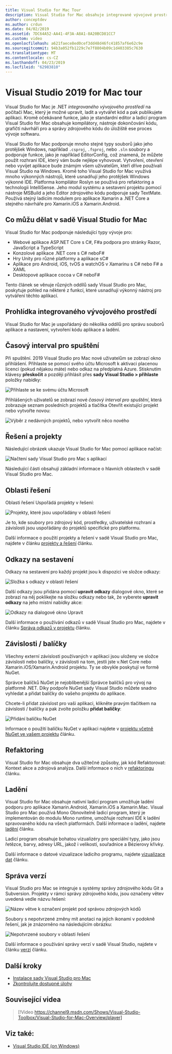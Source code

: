 ```yaml
---
title: Visual Studio for Mac Tour
description: Visual Studio for Mac obsahuje integrované vývojové prostředí pro vytváření aplikací .NET v systému macOS, včetně webů ASP.NET Core a projekty Xamarin pro iOS, Android, Mac a Xamarin.Forms.
author: conceptdev
ms.author: crdun
ms.date: 04/02/2019
ms.assetid: 7DC64A52-AA41-4F3A-A8A1-8A20BCD81CC7
ms.custom: video
ms.openlocfilehash: a621faece8ed0cef3dd48d46fc41857af6e62c9e
ms.sourcegitcommit: 94b3a052fb1229c7e7f8804b09c1d403385c7630
ms.translationtype: MT
ms.contentlocale: cs-CZ
ms.lasthandoff: 04/23/2019
ms.locfileid: "62983810"
---
```

# <a name="visual-studio-2019-for-mac-tour"></a>Visual Studio 2019 for Mac tour

Visual Studio for Mac je .NET _integrovaného vývojového prostředí_ na počítači Mac, který je možné upravit, ladit a vytvářet kód a pak publikujete aplikaci. Kromě očekávané funkce, jako je standardní editor a ladicí program Visual Studio for Mac obsahuje kompilátory, nástroje dokončování kódu, grafičtí návrháři pro a správy zdrojového kódu do úložiště ese proces vývoje softwaru.

Visual Studio for Mac podporuje mnoho stejné typy souborů jako jeho protějšek Windows, například `.csproj`, `.fsproj`, nebo `.sln` soubory a podporuje funkce, jako je například EditorConfig, což znamená, že můžete použít rozhraní IDE, který vám bude nejlépe vyhovovat.
Vytvoření, otevření nebo vyvíjet aplikace bude známým všem uživatelům, kteří dříve používali Visual Studio na Windows. Kromě toho Visual Studio for Mac využívá mnoho výkonných nástrojů, které usnadňují jeho protějšek Windows výkonné IDE. Platforma kompilátor Roslyn se používá pro refaktoring a technologii IntelliSense. Jeho modul systému a sestavení projektu pomocí nástroje MSBuild a jeho Editor zdrojového kódu podporuje sady TextMate. Používá stejný ladicím modulem pro aplikace Xamarin a .NET Core a stejného návrháře pro Xamarin.iOS a Xamarin.Android.

## <a name="what-can-i-do-in-visual-studio-for-mac"></a>Co můžu dělat v sadě Visual Studio for Mac

Visual Studio for Mac podporuje následující typy vývoje pro:

- Webové aplikace ASP.NET Core s C#, F#a podpora pro stránky Razor, JavaScript a TypeScript
- Konzolové aplikace .NET core s C# neboF#
- Hry Unity pro různé platformy a aplikace sC#
- Aplikace pro Android, iOS, tvOS a watchOS v Xamarinu s C# nebo F# a XAML
- Desktopové aplikace cocoa v C# neboF#

Tento článek se věnuje různých oddílů sady Visual Studio pro Mac, poskytuje pohled na některé z funkcí, které usnadňují výkonný nástroj pro vytváření těchto aplikací.

## <a name="ide-tour"></a>Prohlídka integrovaného vývojového prostředí

Visual Studio for Mac je uspořádaný do několika oddílů pro správu souborů aplikace a nastavení, vytvoření kódu aplikace a ladění.

## <a name="start-window"></a>Časový interval pro spuštění

Při spuštění. 2019 Visual Studio pro Mac nové uživatelům se zobrazí okno přihlášení. Přihlaste se pomocí svého účtu Microsoft k aktivaci placenou licenci (pokud nějakou máte) nebo odkaz na předplatná Azure. Stisknutím klávesy **přeskočit** a později přihlásit přes **sady Visual Studio > přihlaste** položky nabídky:

![Přihlaste se ke svému účtu Microsoft](media/ide-tour-2019-start-signin.png)

Přihlášených uživatelů se zobrazí nové _časový interval pro spuštění_, která zobrazuje seznam posledních projektů a tlačítka Otevřít existující projekt nebo vytvořte novou:

![Výběr z nedávných projektů, nebo vytvořit něco nového](media/ide-tour-2019-start-projects.png)

## <a name="solutions-and-projects"></a>Řešení a projekty

Následující obrázek ukazuje Visual Studio for Mac pomocí aplikace načíst:

![Načtení sady Visual Studio pro Mac s aplikací](media/ide-tour-image17.png)

Následující části obsahují základní informace o hlavních oblastech v sadě Visual Studio pro Mac.

## <a name="solution-pad"></a>Oblasti řešení

Oblasti řešení Uspořádá projekty v řešení:

![Projekty, které jsou uspořádány v oblasti řešení](media/ide-tour-image18.png)

Je to, kde soubory pro zdrojový kód, prostředky, uživatelské rozhraní a závislosti jsou uspořádány do projektů specifické pro platformu.

Další informace o použití projekty a řešení v sadě Visual Studio pro Mac, najdete v článku [projekty a řešení](/visualstudio/mac/projects-and-solutions) článku.

## <a name="assembly-references"></a>Odkazy na sestavení

Odkazy na sestavení pro každý projekt jsou k dispozici ve složce odkazy:

![Složka s odkazy v oblasti řešení](media/ide-tour-image19.png)

Další odkazy jsou přidána pomocí **upravit odkazy** dialogové okno, které se zobrazí na něj poklikejte na složku odkazy nebo tak, že vyberete **upravit odkazy** na jeho místní nabídky akce:

![Odkazy na dialogové okno Upravit](media/ide-tour-image20.png)

Další informace o používání odkazů v sadě Visual Studio pro Mac, najdete v článku [Správa odkazů v projektu](/visualstudio/mac/managing-references-in-a-project) článku.

## <a name="dependencies--packages"></a>Závislosti / balíčky

Všechny externí závislosti používaných v aplikaci jsou uloženy ve složce závislosti nebo balíčky, v závislosti na tom, jestli jste v.Net Core nebo Xamarin.iOS/Xamarin.Android projektu. Ty se obvykle poskytují ve formě NuGet.

Správce balíčků NuGet je nejoblíbenější Správce balíčků pro vývoj na platformě .NET. Díky podpoře NuGet sady Visual Studio můžete snadno vyhledat a přidat balíčky do vašeho projektu do aplikace.

Chcete-li přidat závislost pro vaši aplikaci, klikněte pravým tlačítkem na závislosti / balíčky a pak zvolte položku **přidat balíčky**:

![Přidání balíčku NuGet](media/ide-tour-image21.png)

Informace o použití balíčku NuGet v aplikaci najdete v [projektu včetně NuGet ve vašem projektu](/visualstudio/mac/nuget-walkthrough) článku.

## <a name="refactoring"></a>Refaktoring

Visual Studio for Mac obsahuje dva užitečné způsoby, jak kód Refaktorovat: Kontext akce a zdrojová analýza. Další informace o nich v [refaktoringu](/visualstudio/mac/refactoring) článku.

## <a name="debugging"></a>Ladění

Visual Studio for Mac obsahuje nativní ladicí program umožňuje ladění podporu pro aplikace Xamarin.Android, Xamarin.iOS a Xamarin.Mac. Visual Studio pro Mac používá Mono Obnovitelně ladicí program, který je implementován do modulu Mono runtime, umožňuje rozhraní IDE k ladění spravovaného kódu na všech platformách. Další informace o ladění, najdete [ladění](/visualstudio/mac/debugging) článku.

Ladicí program obsahuje bohatou vizualizéry pro speciální typy, jako jsou řetězce, barvy, adresy URL, jakož i velikostí, souřadnice a Bézierovy křivky.

Další informace o datové vizualizace ladicího programu, najdete [vizualizace dat](/visualstudio/mac/data-visualizations) článku.

## <a name="version-control"></a>Správa verzí

Visual Studio pro Mac se integruje s systémy správy zdrojového kódu Git a Subversion. Projekty v rámci správy zdrojového kódu, jsou označeny větev uvedená vedle názvu řešení:

![Název větve k označení projekt pod správou zdrojových kódů](media/ide-tour-image22.png)

Soubory s nepotvrzené změny mít anotaci na jejich ikonami v podokně řešení, jak je znázorněno na následujícím obrázku:

![Nepotvrzené soubory v oblasti řešení](media/ide-tour-image23.png)

Další informace o používání správy verzí v sadě Visual Studio, najdete v článku [verzí](/visualstudio/mac/version-control) článku.

## <a name="next-steps"></a>Další kroky

- [Instalace sady Visual Studio pro Mac](installation.md)
- [Zkontrolujte dostupné úlohy](/visualstudio/mac/workloads/)

## <a name="related-video"></a>Související videa

> [!Video https://channel9.msdn.com/Shows/Visual-Studio-Toolbox/Visual-Studio-for-Mac-Overview/player]

## <a name="see-also"></a>Viz také:

- [Visual Studio IDE (on Windows)](/visualstudio/ide/visual-studio-ide)
